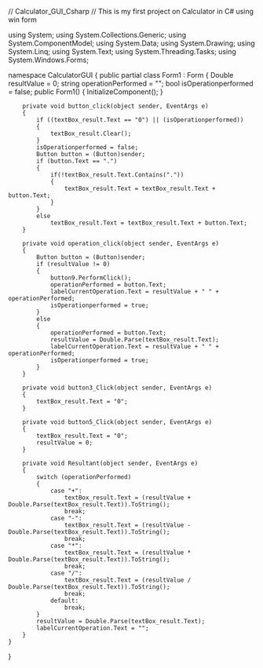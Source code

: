 //  Calculator_GUI_Csharp
//  This is my first project on Calculator in C# using win form

using System;
using System.Collections.Generic;
using System.ComponentModel;
using System.Data;
using System.Drawing;
using System.Linq;
using System.Text;
using System.Threading.Tasks;
using System.Windows.Forms;

namespace CalculatorGUI
{
    public partial class Form1 : Form
    {
        Double resultValue = 0;
        string operationPerformed = "";
        bool isOperationperformed = false;
        public Form1()
        {
            InitializeComponent();
        }

        private void button_click(object sender, EventArgs e)
        {
            if ((textBox_result.Text == "0") || (isOperationperformed))
            {
                textBox_result.Clear();
            }
            isOperationperformed = false;
            Button button = (Button)sender;
            if (button.Text == ".")
            {
                if(!textBox_result.Text.Contains("."))
                {
                    textBox_result.Text = textBox_result.Text + button.Text;
                }
            }
            else
                textBox_result.Text = textBox_result.Text + button.Text;
        }

        private void operation_click(object sender, EventArgs e)
        {
            Button button = (Button)sender;
            if (resultValue != 0)
            {
                button9.PerformClick();
                operationPerformed = button.Text;
                labelCurrentOperation.Text = resultValue + " " + operationPerformed;
                isOperationperformed = true;
            }
            else
            {
                operationPerformed = button.Text;
                resultValue = Double.Parse(textBox_result.Text);
                labelCurrentOperation.Text = resultValue + " " + operationPerformed;
                isOperationperformed = true;
            }           
        }

        private void button3_Click(object sender, EventArgs e)
        {
            textBox_result.Text = "0";
        }

        private void button5_Click(object sender, EventArgs e)
        {
            textBox_result.Text = "0";
            resultValue = 0;
        }

        private void Resultant(object sender, EventArgs e)
        {
            switch (operationPerformed)
            {
                case "+":
                    textBox_result.Text = (resultValue + Double.Parse(textBox_result.Text)).ToString();
                    break;
                case "-":
                    textBox_result.Text = (resultValue - Double.Parse(textBox_result.Text)).ToString();
                    break;
                case "*":
                    textBox_result.Text = (resultValue * Double.Parse(textBox_result.Text)).ToString();
                    break;
                case "/":
                    textBox_result.Text = (resultValue / Double.Parse(textBox_result.Text)).ToString();
                    break;
                default:
                    break;
            }
            resultValue = Double.Parse(textBox_result.Text);
            labelCurrentOperation.Text = "";
        }
    }
}
